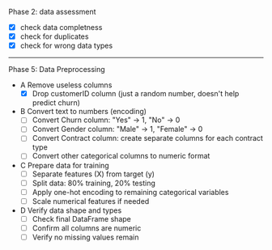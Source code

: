 Phase 2: data assessment
- [X] check data completness
- [X] check for duplicates
- [X] check for wrong data types

---

Phase 5: Data Preprocessing
- A Remove useless columns
  - [X] Drop customerID column (just a random number, doesn't help predict churn)
- B Convert text to numbers (encoding)
  - [ ] Convert Churn column: "Yes" → 1, "No" → 0
  - [ ] Convert Gender column: "Male" → 1, "Female" → 0
  - [ ] Convert Contract column: create separate columns for each contract type
  - [ ] Convert other categorical columns to numeric format
- C Prepare data for training
  - [ ] Separate features (X) from target (y)
  - [ ] Split data: 80% training, 20% testing
  - [ ] Apply one-hot encoding to remaining categorical variables
  - [ ] Scale numerical features if needed
- D Verify data shape and types
  - [ ] Check final DataFrame shape
  - [ ] Confirm all columns are numeric
  - [ ] Verify no missing values remain